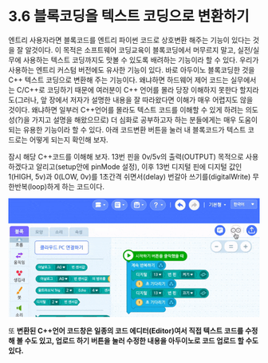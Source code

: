 # 3.6 블록코딩을 텍스트 코딩으로 변환하기

엔트리 사용자라면 블록코드를 엔트리 파이썬 코드로 상호변환 해주는 기능이 있다는 것을 잘 알것이다. 이 목적은 소프트웨어 코딩교육이 블록코딩에서 머무르지 말고, 실전/실무에 사용하는 텍스트 코딩까지도 맛볼 수 있도록 배려하는 기능이라 할 수 있다. 우리가 사용하는 엔트리 커스텀 버전에도 유사한 기능이 있다. 바로 아두이노 블록코딩한 것을 C++ 텍스트 코딩으로 변환해 주는 기능이다. 왜냐하면 하드웨어 제어 코드는 실무에서는 C/C++로 코딩하기 때문에 여러분이 C++ 언어를 몰라 당장 이해하지 못한다 할지라도\(그러나, 앞 장에서 저자가 설명한 내용을 잘 따라왔다면 이해가 매우 어렵지도 않을 것이다. 왜냐하면 일부러 C++언어를 몰라도 텍스트 코드를 이해할 수 있게 하려는 의도성\(?\)을 가지고 설명을 해왔으므로\) 더 심화로 공부하고자 하는 분들에게는 매우 도움이 되는 유용한 기능이라 할 수 있다. 아래 코드변환 버튼을 눌러 내 블록코드가 텍스트 코드로는 어떻게 되는지 확인해 보자.

잠시 해당 C++코드를 이해해 보자. 13번 핀을 0v/5v의 출력\(OUTPUT\) 목적으로 사용하겠다고 알리고\(setup안에 pinMode 설정\), 이후 13번 디지털 핀에 디지털 값인 1\(HIGH, 5v\)과 0\(LOW, 0v\)를 1초간격 쉬면서\(delay\) 번갈아 쓰기를\(digitalWrite\) 무한반복\(loop\)하게 하는 코드이다.

![](../.gitbook/assets/arduino_transform.gif)

또 **변환된 C++언어 코드창은 일종의 코드 에디터\(Editor\)여서 직접 텍스트 코드를 수정해 볼 수도 있고, 업로드 하기 버튼을 눌러 수정한 내용을 아두이노로 코드 업로드 할 수도 있다.** 

